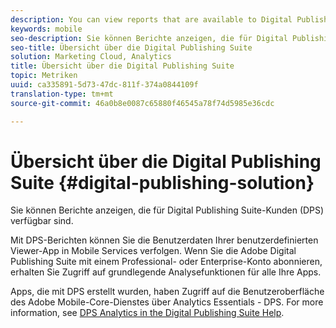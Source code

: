 ```yaml
---
description: You can view reports that are available to Digital Publishing Suite (DPS) customers.
keywords: mobile
seo-description: Sie können Berichte anzeigen, die für Digital Publishing Suite-Kunden (DPS) verfügbar sind.
seo-title: Übersicht über die Digital Publishing Suite
solution: Marketing Cloud, Analytics
title: Übersicht über die Digital Publishing Suite
topic: Metriken
uuid: ca335891-5d73-47dc-811f-374a0844109f
translation-type: tm+mt
source-git-commit: 46a0b8e0087c65880f46545a78f74d5985e36cdc

---
```



# Übersicht über die Digital Publishing Suite {#digital-publishing-solution}

Sie können Berichte anzeigen, die für Digital Publishing Suite-Kunden (DPS) verfügbar sind.

Mit DPS-Berichten können Sie die Benutzerdaten Ihrer benutzerdefinierten Viewer-App in Mobile Services verfolgen. Wenn Sie die Adobe Digital Publishing Suite mit einem Professional- oder Enterprise-Konto abonnieren, erhalten Sie Zugriff auf grundlegende Analysefunktionen für alle Ihre Apps.

Apps, die mit DPS erstellt wurden, haben Zugriff auf die Benutzeroberfläche des Adobe Mobile-Core-Dienstes über Analytics Essentials - DPS. For more information, see [DPS Analytics in the Digital Publishing Suite Help](https://helpx.adobe.com/digital-publishing-suite/help/omniture-analytics.html).